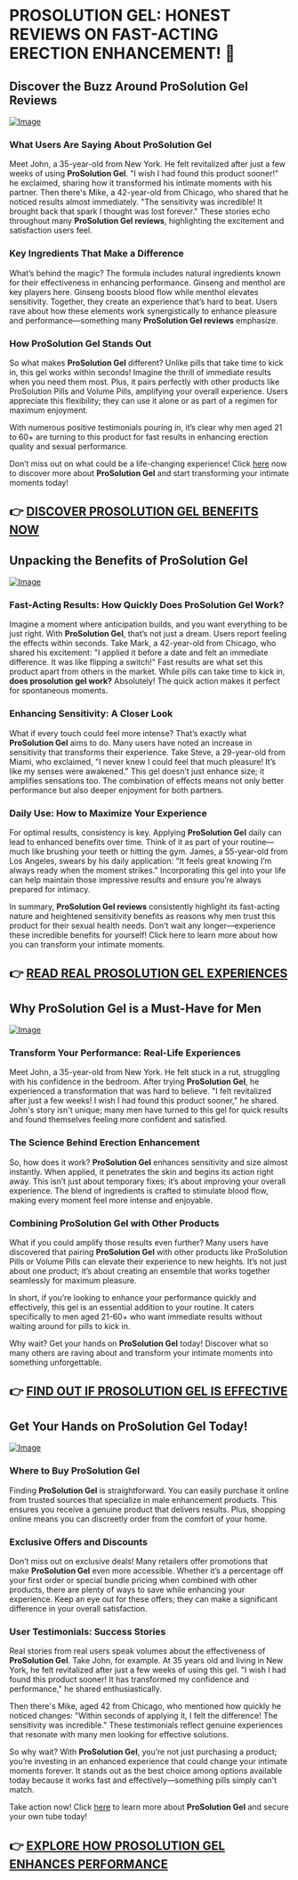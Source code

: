 # PROSOLUTION GEL: HONEST REVIEWS ON FAST-ACTING ERECTION ENHANCEMENT! 🌟

## Discover the Buzz Around ProSolution Gel Reviews

[![Image](https://www2.sellhealth.com/221/p6g9n002.jpg)](https://gchaffi.com/RB4MwdIF)

### What Users Are Saying About ProSolution Gel  
Meet John, a 35-year-old from New York. He felt revitalized after just a few weeks of using **ProSolution Gel**. "I wish I had found this product sooner!" he exclaimed, sharing how it transformed his intimate moments with his partner. Then there's Mike, a 42-year-old from Chicago, who shared that he noticed results almost immediately. "The sensitivity was incredible! It brought back that spark I thought was lost forever." These stories echo throughout many **ProSolution Gel reviews**, highlighting the excitement and satisfaction users feel.

### Key Ingredients That Make a Difference  
What’s behind the magic? The formula includes natural ingredients known for their effectiveness in enhancing performance. Ginseng and menthol are key players here. Ginseng boosts blood flow while menthol elevates sensitivity. Together, they create an experience that’s hard to beat. Users rave about how these elements work synergistically to enhance pleasure and performance—something many **ProSolution Gel reviews** emphasize.

### How ProSolution Gel Stands Out  
So what makes **ProSolution Gel** different? Unlike pills that take time to kick in, this gel works within seconds! Imagine the thrill of immediate results when you need them most. Plus, it pairs perfectly with other products like ProSolution Pills and Volume Pills, amplifying your overall experience. Users appreciate this flexibility; they can use it alone or as part of a regimen for maximum enjoyment.

With numerous positive testimonials pouring in, it’s clear why men aged 21 to 60+ are turning to this product for fast results in enhancing erection quality and sexual performance.

Don’t miss out on what could be a life-changing experience! Click [here](https://gchaffi.com/RB4MwdIF) now to discover more about **ProSolution Gel** and start transforming your intimate moments today!



## 👉 [DISCOVER PROSOLUTION GEL BENEFITS NOW](https://gchaffi.com/RB4MwdIF)

## Unpacking the Benefits of ProSolution Gel  
[![Image](https://www2.sellhealth.com/221/p6g5n001.jpg)](https://gchaffi.com/RB4MwdIF)  

### Fast-Acting Results: How Quickly Does ProSolution Gel Work?  
Imagine a moment where anticipation builds, and you want everything to be just right. With **ProSolution Gel**, that’s not just a dream. Users report feeling the effects within seconds. Take Mark, a 42-year-old from Chicago, who shared his excitement: "I applied it before a date and felt an immediate difference. It was like flipping a switch!" Fast results are what set this product apart from others in the market. While pills can take time to kick in, **does prosolution gel work?** Absolutely! The quick action makes it perfect for spontaneous moments.

### Enhancing Sensitivity: A Closer Look  
What if every touch could feel more intense? That’s exactly what **ProSolution Gel** aims to do. Many users have noted an increase in sensitivity that transforms their experience. Take Steve, a 29-year-old from Miami, who exclaimed, "I never knew I could feel that much pleasure! It’s like my senses were awakened." This gel doesn’t just enhance size; it amplifies sensations too. The combination of effects means not only better performance but also deeper enjoyment for both partners.

### Daily Use: How to Maximize Your Experience  
For optimal results, consistency is key. Applying **ProSolution Gel** daily can lead to enhanced benefits over time. Think of it as part of your routine—much like brushing your teeth or hitting the gym. James, a 55-year-old from Los Angeles, swears by his daily application: "It feels great knowing I’m always ready when the moment strikes." Incorporating this gel into your life can help maintain those impressive results and ensure you’re always prepared for intimacy.

In summary, **ProSolution Gel reviews** consistently highlight its fast-acting nature and heightened sensitivity benefits as reasons why men trust this product for their sexual health needs. Don’t wait any longer—experience these incredible benefits for yourself! Click here to learn more about how you can transform your intimate moments.



## 👉 [READ REAL PROSOLUTION GEL EXPERIENCES](https://gchaffi.com/RB4MwdIF)

## Why ProSolution Gel is a Must-Have for Men

[![Image](https://www2.sellhealth.com/221/p6g4b104.jpg)](https://gchaffi.com/RB4MwdIF)

### Transform Your Performance: Real-Life Experiences  
Meet John, a 35-year-old from New York. He felt stuck in a rut, struggling with his confidence in the bedroom. After trying **ProSolution Gel**, he experienced a transformation that was hard to believe. "I felt revitalized after just a few weeks! I wish I had found this product sooner," he shared. John's story isn't unique; many men have turned to this gel for quick results and found themselves feeling more confident and satisfied.

### The Science Behind Erection Enhancement  
So, how does it work? **ProSolution Gel** enhances sensitivity and size almost instantly. When applied, it penetrates the skin and begins its action right away. This isn’t just about temporary fixes; it’s about improving your overall experience. The blend of ingredients is crafted to stimulate blood flow, making every moment feel more intense and enjoyable.

### Combining ProSolution Gel with Other Products  
What if you could amplify those results even further? Many users have discovered that pairing **ProSolution Gel** with other products like ProSolution Pills or Volume Pills can elevate their experience to new heights. It’s not just about one product; it’s about creating an ensemble that works together seamlessly for maximum pleasure.

In short, if you’re looking to enhance your performance quickly and effectively, this gel is an essential addition to your routine. It caters specifically to men aged 21-60+ who want immediate results without waiting around for pills to kick in.

Why wait? Get your hands on **ProSolution Gel** today! Discover what so many others are raving about and transform your intimate moments into something unforgettable.



## 👉 [FIND OUT IF PROSOLUTION GEL IS EFFECTIVE](https://gchaffi.com/RB4MwdIF)

## Get Your Hands on ProSolution Gel Today!

[![Image](https://www2.sellhealth.com/221/p6g9n006.jpg)](https://gchaffi.com/RB4MwdIF)

### Where to Buy ProSolution Gel
Finding **ProSolution Gel** is straightforward. You can easily purchase it online from trusted sources that specialize in male enhancement products. This ensures you receive a genuine product that delivers results. Plus, shopping online means you can discreetly order from the comfort of your home.

### Exclusive Offers and Discounts
Don’t miss out on exclusive deals! Many retailers offer promotions that make **ProSolution Gel** even more accessible. Whether it’s a percentage off your first order or special bundle pricing when combined with other products, there are plenty of ways to save while enhancing your experience. Keep an eye out for these offers; they can make a significant difference in your overall satisfaction.

### User Testimonials: Success Stories  
Real stories from real users speak volumes about the effectiveness of **ProSolution Gel**. Take John, for example. At 35 years old and living in New York, he felt revitalized after just a few weeks of using this gel. "I wish I had found this product sooner! It has transformed my confidence and performance," he shared enthusiastically.

Then there's Mike, aged 42 from Chicago, who mentioned how quickly he noticed changes: "Within seconds of applying it, I felt the difference! The sensitivity was incredible." These testimonials reflect genuine experiences that resonate with many men looking for effective solutions.

So why wait? With **ProSolution Gel**, you’re not just purchasing a product; you’re investing in an enhanced experience that could change your intimate moments forever. It stands out as the best choice among options available today because it works fast and effectively—something pills simply can't match.

Take action now! Click [here](https://gchaffi.com/RB4MwdIF) to learn more about **ProSolution Gel** and secure your own tube today!



## 👉 [EXPLORE HOW PROSOLUTION GEL ENHANCES PERFORMANCE](https://gchaffi.com/RB4MwdIF)